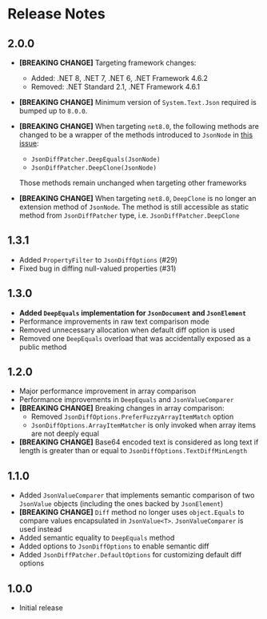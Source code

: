 # Release Notes

## 2.0.0

- **[BREAKING CHANGE]** Targeting framework changes:
  - Added: .NET 8, .NET 7, .NET 6, .NET Framework 4.6.2
  - Removed: .NET Standard 2.1, .NET Framework 4.6.1
- **[BREAKING CHANGE]** Minimum version of `System.Text.Json` required is bumped up to `8.0.0`.
- **[BREAKING CHANGE]** When targeting `net8.0`, the following methods are changed to be a wrapper of the methods introduced to `JsonNode` in [this issue](https://github.com/dotnet/runtime/issues/56592):
  - `JsonDiffPatcher.DeepEquals(JsonNode)`
  - `JsonDiffPatcher.DeepClone(JsonNode)`

  Those methods remain unchanged when targeting other frameworks

- **[BREAKING CHANGE]** When targeting `net8.0`, `DeepClone` is no longer an extension method of `JsonNode`. The method is still accessible as static method from `JsonDiffPatcher` type, i.e. `JsonDiffPatcher.DeepClone`
  

## 1.3.1

- Added `PropertyFilter` to `JsonDiffOptions` (#29)
- Fixed bug in diffing null-valued properties (#31)

## 1.3.0

- **Added `DeepEquals` implementation for `JsonDocument` and `JsonElement`**
- Performance improvements in raw text comparison mode
- Removed unnecessary allocation when default diff option is used
- Removed one `DeepEquals` overload that was accidentally exposed as a public method

## 1.2.0

- Major performance improvement in array comparison
- Performance improvements in `DeepEquals` and `JsonValueComparer`
- **[BREAKING CHANGE]** Breaking changes in array comparison:
  - Removed `JsonDiffOptions.PreferFuzzyArrayItemMatch` option
  - `JsonDiffOptions.ArrayItemMatcher` is only invoked when array items are not deeply equal
- **[BREAKING CHANGE]** Base64 encoded text is considered as long text if length is greater than or equal to `JsonDiffOptions.TextDiffMinLength`

## 1.1.0

- Added `JsonValueComparer` that implements semantic comparison of two `JsonValue` objects (including the ones backed by `JsonElement`)
- **[BREAKING CHANGE]** `Diff` method no longer uses `object.Equals` to compare values encapsulated in `JsonValue<T>`. `JsonValueComparer` is used instead
- Added semantic equality to `DeepEquals` method
- Added options to `JsonDiffOptions` to enable semantic diff
- Added `JsonDiffPatcher.DefaultOptions` for customizing default diff options

## 1.0.0

- Initial release